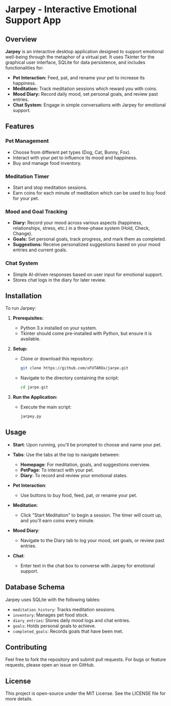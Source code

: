 # Jarpey - Interactive Emotional Support App

## Overview

**Jarpey** is an interactive desktop application designed to support emotional well-being through the metaphor of a virtual pet. It uses Tkinter for the graphical user interface, SQLite for data persistence, and includes functionalities for:

- **Pet Interaction:** Feed, pat, and rename your pet to increase its happiness.
- **Meditation:** Track meditation sessions which reward you with coins.
- **Mood Diary:** Record daily mood, set personal goals, and review past entries.
- **Chat System:** Engage in simple conversations with Jarpey for emotional support.

## Features

### Pet Management
- Choose from different pet types (Dog, Cat, Bunny, Fox).
- Interact with your pet to influence its mood and happiness.
- Buy and manage food inventory.

### Meditation Timer
- Start and stop meditation sessions.
- Earn coins for each minute of meditation which can be used to buy food for your pet.

### Mood and Goal Tracking
- **Diary:** Record your mood across various aspects (happiness, relationships, stress, etc.) in a three-phase system (Hold, Check, Change).
- **Goals:** Set personal goals, track progress, and mark them as completed.
- **Suggestions:** Receive personalized suggestions based on your mood entries and current goals.

### Chat System
- Simple AI-driven responses based on user input for emotional support.
- Stores chat logs in the diary for later review.

## Installation

To run Jarpey:

1. **Prerequisites:**
   - Python 3.x installed on your system.
   - Tkinter should come pre-installed with Python, but ensure it is available.

2. **Setup:**
   - Clone or download this repository:
     ```bash
     git clone https://github.com/xFUTAROx/jarpe.git
     ```
   - Navigate to the directory containing the script:
     ```bash
     cd jarpe.git
     ```

3. **Run the Application:**
   - Execute the main script:
     ```bash
     jarpey.py
     ```

## Usage

- **Start**: Upon running, you'll be prompted to choose and name your pet.
- **Tabs**: Use the tabs at the top to navigate between:
  - **Homepage**: For meditation, goals, and suggestions overview.
  - **PetPage**: To interact with your pet.
  - **Diary**: To record and review your emotional states.

- **Pet Interaction**: 
  - Use buttons to buy food, feed, pat, or rename your pet.
  
- **Meditation**: 
  - Click "Start Meditation" to begin a session. The timer will count up, and you'll earn coins every minute.

- **Mood Diary**: 
  - Navigate to the Diary tab to log your mood, set goals, or review past entries.

- **Chat**: 
  - Enter text in the chat box to converse with Jarpey for emotional support.

## Database Schema

Jarpey uses SQLite with the following tables:
- `meditation_history`: Tracks meditation sessions.
- `inventory`: Manages pet food stock.
- `diary_entries`: Stores daily mood logs and chat entries.
- `goals`: Holds personal goals to achieve.
- `completed_goals`: Records goals that have been met.

## Contributing

Feel free to fork the repository and submit pull requests. For bugs or feature requests, please open an issue on GitHub.

## License

This project is open-source under the MIT License. See the LICENSE file for more details.
